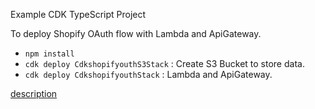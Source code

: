 Example CDK TypeScript Project

To deploy Shopify OAuth flow with Lambda and ApiGateway.

* `npm install`
* `cdk deploy CdkshopifyouthS3Stack` : Create S3 Bucket to store data.
* `cdk deploy CdkshopifyouthStack` : Lambda and ApiGateway.

[description](https://figmentresearch.com/aws/cdkshopifyouth)

